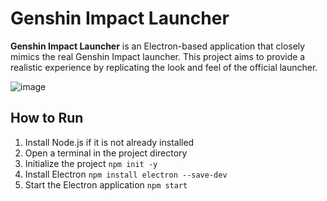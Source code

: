 # Genshin Impact Launcher

**Genshin Impact Launcher** is an Electron-based application that closely mimics the real Genshin Impact launcher. This project aims to provide a realistic experience by replicating the look and feel of the official launcher.

![image](https://github.com/user-attachments/assets/76c3cd5c-9bdc-42a3-b21e-d1c970b410ee)

## How to Run

1. Install Node.js if it is not already installed
2. Open a terminal in the project directory
3. Initialize the project `npm init -y`
4. Install Electron `npm install electron --save-dev`
5. Start the Electron application `npm start`
